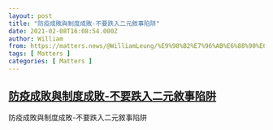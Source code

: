 ```yaml
---
layout: post
title: "防疫成敗與制度成敗-不要跌入二元敘事陷阱"
date: 2021-02-08T16:08:54.000Z
author: William
from: https://matters.news/@WilliamLeung/%E9%98%B2%E7%96%AB%E6%88%90%E6%95%97%E8%88%87%E5%88%B6%E5%BA%A6%E6%88%90%E6%95%97-%E4%B8%8D%E8%A6%81%E8%B7%8C%E5%85%A5%E4%BA%8C%E5%85%83%E6%95%98%E4%BA%8B%E9%99%B7%E9%98%B1-bafyreigdhelt6ruhebg3a5qtovfp3t42sslp7sl2elbunarpzruk4dvqq4
tags: [ Matters ]
categories: [ Matters ]
---
```

<!--1612800534000-->
[防疫成敗與制度成敗-不要跌入二元敘事陷阱](https://matters.news/@WilliamLeung/%E9%98%B2%E7%96%AB%E6%88%90%E6%95%97%E8%88%87%E5%88%B6%E5%BA%A6%E6%88%90%E6%95%97-%E4%B8%8D%E8%A6%81%E8%B7%8C%E5%85%A5%E4%BA%8C%E5%85%83%E6%95%98%E4%BA%8B%E9%99%B7%E9%98%B1-bafyreigdhelt6ruhebg3a5qtovfp3t42sslp7sl2elbunarpzruk4dvqq4)
------

<div>
防疫成敗與制度成敗-不要跌入二元敘事陷阱
</div>
